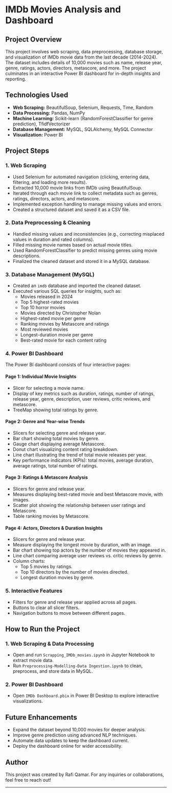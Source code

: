 # IMDb Movies Analysis and Dashboard

## Project Overview
This project involves web scraping, data preprocessing, database storage, and visualization of IMDb movie data from the last decade (2014-2024). The dataset includes details of 10,000 movies such as name, release year, genre, ratings, actors, directors, metascore, and more. The project culminates in an interactive Power BI dashboard for in-depth insights and reporting.

## Technologies Used
- **Web Scraping:** BeautifulSoup, Selenium, Requests, Time, Random
- **Data Processing:** Pandas, NumPy
- **Machine Learning:** Scikit-learn (RandomForestClassifier for genre prediction), TfidfVectorizer
- **Database Management:** MySQL, SQLAlchemy, MySQL Connector
- **Visualization:** Power BI

## Project Steps
### 1. Web Scraping
- Used Selenium for automated navigation (clicking, entering data, filtering, and loading more results).
- Extracted 10,000 movie links from IMDb using BeautifulSoup.
- Iterated through each movie link to collect metadata such as genres, ratings, directors, actors, and metascore.
- Implemented exception handling to manage missing values and errors.
- Created a structured dataset and saved it as a CSV file.

### 2. Data Preprocessing & Cleaning
- Handled missing values and inconsistencies (e.g., correcting misplaced values in duration and rated columns).
- Filled missing movie names based on actual movie titles.
- Used RandomForestClassifier to predict missing genres using movie descriptions.
- Finalized the cleaned dataset and stored it in a MySQL database.

### 3. Database Management (MySQL)
- Created an `imdb` database and imported the cleaned dataset.
- Executed various SQL queries for insights, such as:
  - Movies released in 2024
  - Top 5 highest-rated movies
  - Top 10 horror movies
  - Movies directed by Christopher Nolan
  - Highest-rated movie per genre
  - Ranking movies by Metascore and ratings
  - Most reviewed movies
  - Longest-duration movie per genre
  - Best-rated movie for each content rating

### 4. Power BI Dashboard
The Power BI dashboard consists of four interactive pages:

#### **Page 1: Individual Movie Insights**
- Slicer for selecting a movie name.
- Display of key metrics such as duration, ratings, number of ratings, release year, genre, description, user reviews, critic reviews, and metascore.
- TreeMap showing total ratings by genre.

#### **Page 2: Genre and Year-wise Trends**
- Slicers for selecting genre and release year.
- Bar chart showing total movies by genre.
- Gauge chart displaying average Metascore.
- Donut chart visualizing content rating breakdown.
- Line chart illustrating the trend of total movie releases per year.
- Key performance indicators (KPIs): total movies, average duration, average ratings, total number of ratings.

#### **Page 3: Ratings & Metascore Analysis**
- Slicers for genre and release year.
- Measures displaying best-rated movie and best Metascore movie, with images.
- Scatter plot showing the relationship between user ratings and Metascore.
- Table ranking movies by Metascore.

#### **Page 4: Actors, Directors & Duration Insights**
- Slicers for genre and release year.
- Measure displaying the longest movie by duration, with an image.
- Bar chart showing top actors by the number of movies they appeared in.
- Line chart comparing average user reviews vs. critic reviews by genre.
- Column charts:
  - Top 5 movies by ratings.
  - Top 10 directors by the number of movies directed.
  - Longest duration movies by genre.

### 5. Interactive Features
- Filters for genre and release year applied across all pages.
- Buttons to clear all slicer filters.
- Navigation buttons to move between different pages.

## How to Run the Project
### 1. Web Scraping & Data Processing
- Open and run `Scrapping_IMDb_movies.ipynb` in Jupyter Notebook to extract movie data.
- Run `Preprocessing-Modelling-Data Ingestion.ipynb` to clean, preprocess, and store data in MySQL.

### 2. Power BI Dashboard
- Open `IMDb Dashboard.pbix` in Power BI Desktop to explore interactive visualizations.

## Future Enhancements
- Expand the dataset beyond 10,000 movies for deeper analysis.
- Improve genre prediction using advanced NLP techniques.
- Automate data updates to keep the dashboard current.
- Deploy the dashboard online for wider accessibility.

## Author
This project was created by Rafi Qamar. For any inquiries or collaborations, feel free to reach out!

---


